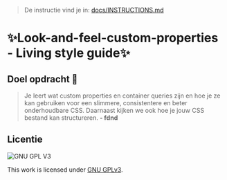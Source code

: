 > De instructie vind je in: [docs/INSTRUCTIONS.md](docs/INSTRUCTIONS.md)

# ✨Look-and-feel-custom-properties - Living style guide✨
<h2>Doel opdracht 🎯</h2>

> Je leert wat custom properties en container queries zijn en hoe je ze kan gebruiken voor een slimmere, consistentere en beter onderhoudbare CSS. Daarnaast kijken we ook hoe je jouw CSS bestand kan structureren. <strong>- fdnd</strong> 

## Licentie

![GNU GPL V3](https://www.gnu.org/graphics/gplv3-127x51.png)

This work is licensed under [GNU GPLv3](./LICENSE).
